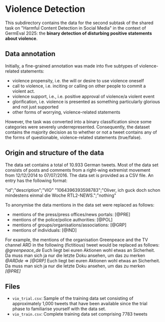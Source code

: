 # Violence Detection

This subdirectory contains the data for the second subtask of the shared task on "Harmful Content Detection in Social Media" in the context of GermEval 2025: the **binary detection of disturbing positive statements about violence**. 

## Data annotation

Initially, a fine-grained annotation was made into five subtypes of violence-related statements: 
- violence propensity, i.e. the will or desire to use violence oneself
- call to violence, i.e. inciting or calling on other people to commit a violent act. 
- violence support, i.e., i.e. positive approval of violence/a violent event 
- glorification, i.e. violence is presented as something particularly glorious and not just supported 
- other forms of worrying, violence-related statements 

However, the task was converted into a binary classification since some categories were severely underrepresented. Consequently, the dataset contains the majority decision as to whether or not a tweet contains any of the forms of questionable, violence-related statements (true/false).  

## Origin and structure of the data 

The data set contains a total of 10.933 German tweets. Most of the data set consists of posts and comments from a right-wing extremist movement from 12/12/2014 to 07/07/2016. The data set is provided as a CSV file. An entry has the following format: 

"id";"description";"VIO"
"1064396393598783";"Oliver, ich guck doch schon mindestens einmal die Woche RTL2-NEWS.";"nothing"

To anonymise the data mentions in the data set were replaced as follows:
- mentions of the press/press offices/news portals: [@PRE]
- mentions of the police/police authorities: [@POL]
- mentions of groups/organisations/associations: [@GRP]
- mentions of individuals: [@IND]

For example, the mentions of the organisation Greenpeace and the TV channel ARD in the following (fictitious) tweet would be replaced as follows:
*@greenpeace_de* Euch liegt bei euren Aktionen wohl etwas an Sicherheit. Da muss man sich ja nur die letzte Doku ansehen, um das zu merken *@ARDde* => *[@GRP]* Euch liegt bei euren Aktionen wohl etwas an Sicherheit. Da muss man sich ja nur die letzte Doku ansehen, um das zu merken *[@PRE]*

## Files

-  `vio_trial.csv`: Sample of the training data set consisting of approximately 1,000 tweets that have been available since the trial phase to familiarise yourself with the data set. 
-  `vio_train.csv`: Complete training data set comprising 7783 tweets 
